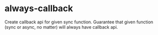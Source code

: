 # always-callback
Create callback api for given sync function. Guarantee that given function (sync or async, no matter) will always have callback api.
